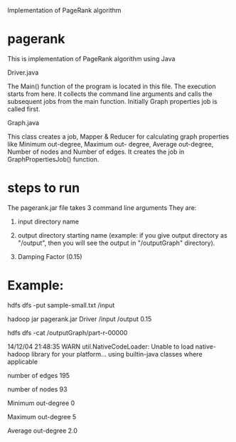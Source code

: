 Implementation of PageRank algorithm

pagerank
========

This is implementation of PageRank algorithm using Java 

Driver.java
  
  The Main() function of the program is located in this file. The execution starts from here. It collects the command line arguments and calls the subsequent jobs from the main function. Initially Graph properties job is called first.

Graph.java
  
  This class creates a job, Mapper & Reducer for calculating graph properties like Minimum out-degree, Maximum out- degree, Average out-degree, Number of nodes and Number of edges. It creates the job in GraphPropertiesJob() function.

 

steps to run
============

The pagerank.jar file takes 3 command line arguments They are:

1. input directory name

2. output directory starting name (example: if you give output directory as "/output", then you will see the output in "/outputGraph" directory).

3. Damping Factor (0.15)

Example:
===========

hdfs dfs -put sample-small.txt /input

hadoop jar pagerank.jar Driver /input /output 0.15

hdfs dfs -cat /outputGraph/part-r-00000

14/12/04 21:48:35 WARN util.NativeCodeLoader: Unable to load native-hadoop library for your platform... using builtin-java classes where applicable

number of edges 	195

number of nodes 	93

Minimum out-degree  0

Maximum out-degree  5

Average out-degree  2.0

